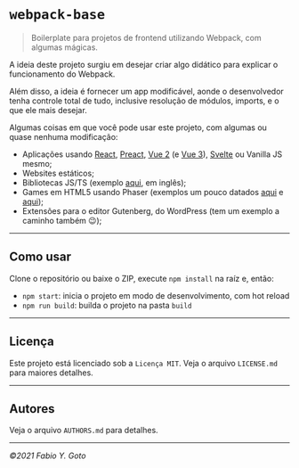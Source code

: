 # `webpack-base`

> Boilerplate para projetos de frontend utilizando Webpack, com algumas mágicas.

A ideia deste projeto surgiu em desejar criar algo didático para explicar o funcionamento do Webpack.

Além disso, a ideia é fornecer um app modificável, aonde o desenvolvedor tenha controle total de tudo, inclusive resolução de módulos, imports, e o que ele mais desejar.

Algumas coisas em que você pode usar este projeto, com algumas ou quase nenhuma modificação:

- Aplicações usando [React](https://github.com/yuigoto/react-webpack-base), [Preact](https://github.com/yuigoto/preact-webpack-base), [Vue 2](https://github.com/yuigoto/vue2-webpack-base) (e [Vue 3](https://github.com/yuigoto/vue3-webpack-base)), [Svelte](https://github.com/yuigoto/svelte-webpack-base) ou Vanilla JS mesmo;
- Websites estáticos;
- Bibliotecas JS/TS (exemplo [aqui](https://github.com/yuigoto/jsts-library-boilerplate), em inglês);
- Games em HTML5 usando Phaser (exemplos um pouco datados [aqui](https://github.com/yuigoto/phaser-ce-base) e [aqui](https://github.com/yuigoto/phaser-3-base));
- Extensões para o editor Gutenberg, do WordPress (tem um exemplo a caminho também :wink:);

-----

## Como usar

Clone o repositório ou baixe o ZIP, execute `npm install` na raíz e, então:

- `npm start`: inicia o projeto em modo de desenvolvimento, com hot reload
- `npm run build`: builda o projeto na pasta `build`

-----

## Licença

Este projeto está licenciado sob a `Licença MIT`. Veja o arquivo `LICENSE.md` para maiores detalhes.

-----

## Autores

Veja o arquivo `AUTHORS.md` para detalhes.

-----

_&copy;2021 Fabio Y. Goto_
